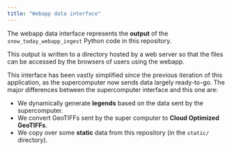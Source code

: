 ```yaml
---
title: "Webapp data interface"
---
```


The webapp data interface represents the **output** of the `snow_today_webapp_ingest`
Python code in this repository.

This output is written to a directory hosted by a web server so that the files can be
accessed by the browsers of users using the webapp.

This interface has been vastly simplified since the previous iteration of this
application, as the supercomputer now sends data largely ready-to-go. The major
differences between the supercomputer interface and this one are:

* We dynamically generate **legends** based on the data sent by the supercomputer.
* We convert GeoTIFFs sent by the super computer to **Cloud Optimized GeoTIFFs**.
* We copy over some **static** data from this repository (in the `static/` directory).
